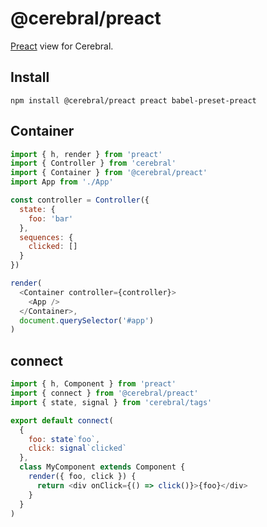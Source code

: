 # @cerebral/preact

[Preact](https://github.com/developit/preact) view for Cerebral.

## Install

`npm install @cerebral/preact preact babel-preset-preact`

## Container

```js
import { h, render } from 'preact'
import { Controller } from 'cerebral'
import { Container } from '@cerebral/preact'
import App from './App'

const controller = Controller({
  state: {
    foo: 'bar'
  },
  sequences: {
    clicked: []
  }
})

render(
  <Container controller={controller}>
    <App />
  </Container>,
  document.querySelector('#app')
)
```

## connect

```js
import { h, Component } from 'preact'
import { connect } from '@cerebral/preact'
import { state, signal } from 'cerebral/tags'

export default connect(
  {
    foo: state`foo`,
    click: signal`clicked`
  },
  class MyComponent extends Component {
    render({ foo, click }) {
      return <div onClick={() => click()}>{foo}</div>
    }
  }
)
```
